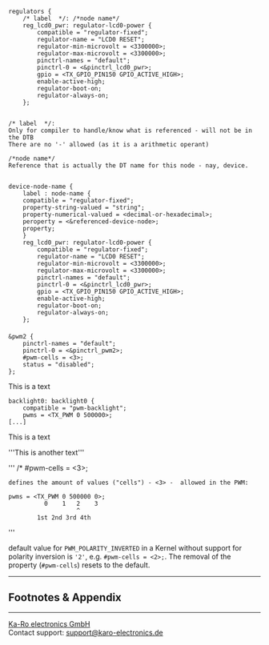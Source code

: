 	regulators {
		/* label  */: /*node name*/
		reg_lcd0_pwr: regulator-lcd0-power {
			compatible = "regulator-fixed";
			regulator-name = "LCD0 RESET";
			regulator-min-microvolt = <3300000>;
			regulator-max-microvolt = <3300000>;
			pinctrl-names = "default";
			pinctrl-0 = <&pinctrl_lcd0_pwr>;
			gpio = <TX_GPIO_PIN150 GPIO_ACTIVE_HIGH>;
			enable-active-high;
			regulator-boot-on;
			regulator-always-on;
		};


	/* label  */:
	Only for compiler to handle/know what is referenced - will not be in the DTB
	There are no '-' allowed (as it is a arithmetic operant)

	/*node name*/
	Reference that is actually the DT name for this node - nay, device.


	device-node-name {
		label : node-name {
		compatible = "regulator-fixed";
		property-string-valued = "string";
		property-numerical-valued = <decimal-or-hexadecimal>;
		peroperty = <&referenced-device-node>;
		property;
		}
		reg_lcd0_pwr: regulator-lcd0-power {
			compatible = "regulator-fixed";
			regulator-name = "LCD0 RESET";
			regulator-min-microvolt = <3300000>;
			regulator-max-microvolt = <3300000>;
			pinctrl-names = "default";
			pinctrl-0 = <&pinctrl_lcd0_pwr>;
			gpio = <TX_GPIO_PIN150 GPIO_ACTIVE_HIGH>;
			enable-active-high;
			regulator-boot-on;
			regulator-always-on;
		};


####

	&pwm2 {
		pinctrl-names = "default";
		pinctrl-0 = <&pinctrl_pwm2>;
		#pwm-cells = <3>;
		status = "disabled";
	};

This is a text

	backlight0: backlight0 {
		compatible = "pwm-backlight";
		pwms = <TX_PWM 0 500000>;
	[...]

This is a text

'''This is another text'''

'''
	/*
	#pwm-cells = <3>;

	defines the amount of values ("cells") - <3> -  allowed in the PWM:

	pwms = <TX_PWM 0 500000 0>;
	          0    1   2    3
                       ^
		 	1st	2nd	3rd 4th
'''

default value for `PWM_POLARITY_INVERTED` in a Kernel without support for
polarity inversion is `'2'`, e.g. `#pwm-cells = <2>;`. The removal of the
property (`#pwm-cells`) resets to the default.

---
## Footnotes & Appendix

---
[Ka-Ro electronics GmbH](http://www.karo-electronics.de)  
Contact support: support@karo-electronics.de
